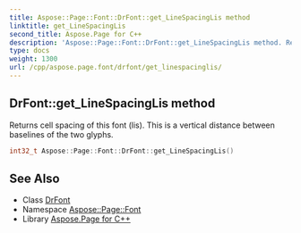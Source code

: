 ```yaml
---
title: Aspose::Page::Font::DrFont::get_LineSpacingLis method
linktitle: get_LineSpacingLis
second_title: Aspose.Page for C++
description: 'Aspose::Page::Font::DrFont::get_LineSpacingLis method. Returns cell spacing of this font (lis). This is a vertical distance between baselines of the two glyphs in C++.'
type: docs
weight: 1300
url: /cpp/aspose.page.font/drfont/get_linespacinglis/
---
```

## DrFont::get_LineSpacingLis method


Returns cell spacing of this font (lis). This is a vertical distance between baselines of the two glyphs.

```cpp
int32_t Aspose::Page::Font::DrFont::get_LineSpacingLis()
```

## See Also

* Class [DrFont](../)
* Namespace [Aspose::Page::Font](../../)
* Library [Aspose.Page for C++](../../../)
